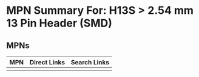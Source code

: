 



# MPN Summary For: H13S > 2.54 mm 13 Pin Header (SMD)

## MPNs
  

|MPN|Direct Links|Search Links|
| :--- | :--- | :--- |
||||
